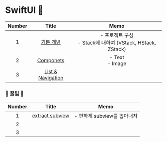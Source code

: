 # SwiftUI 🎁

| Number |                            Title                             |                             Memo                             |
| :----: | :----------------------------------------------------------: | :----------------------------------------------------------: |
|   1    | [기본 개념](https://github.com/eunjin3786/SwiftUIPractice/blob/master/MD/1.%20기본개념.md) | - 프로젝트 구성<br />- Stack에 대하여 (VStack, HStack, ZStack) |
|   2    | [Componets](https://github.com/eunjin3786/SwiftUIPractice/blob/master/MD/2.%20Components.md) |                            - Text<br /> - Image                            |
|   3    |    [List & Navigation](https://github.com/eunjin3786/SwiftUIPractice/blob/master/MD/3.%20List.md)                                                          |                                                              |


### 🍯 꿀팁 🍯
| Number |                            Title                             |            Memo             |
| :----: | :----------------------------------------------------------: | :-------------------------: |
|   1    | [extract subview](https://github.com/eunjin3786/SwiftUIPractice/blob/master/MD/Extract%20subview.md) | - 편하게 subview를 뽑아내자 |
|   2    |                                                              |                             |
|   3    |                                                              |                             |

